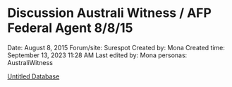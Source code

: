 # Discussion Australi Witness / AFP Federal Agent 8/8/15

Date: August 8, 2015
Forum/site: Surespot
Created by: Mona
Created time: September 13, 2023 11:28 AM
Last edited by: Mona
personas: AustraliWitness

[Untitled Database](Discussion%20Australi%20Witness%20AFP%20Federal%20Agent%208%208%20%207b065aeeb7d140129e80f32c1055edfb/Untitled%20Database%20de55f23afc34442fbd02d24757d75a00.csv)